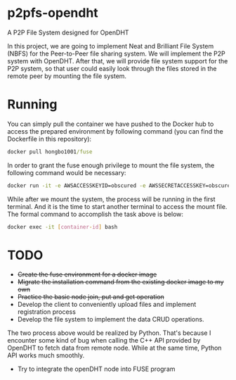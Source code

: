 # p2pfs-opendht
A P2P File System designed for OpenDHT

In this project, we are going to implement Neat and Brilliant File System (NBFS) for the Peer-to-Peer file sharing system. We will implement the P2P system with OpenDHT. After that, we will provide file system support for the P2P system, so that user could easily look through the files stored in the remote peer by mounting the file system. 

# Running

You can simply pull the container we have pushed to the Docker hub to access the prepared environment by following command (you can find the Dockerfile in this repository): 

```cmd
docker pull hongbo1001/fuse
```

In order to grant the fuse enough privilege to mount the file system, the following command would be necessary: 

```sh
docker run -it -e AWSACCESSKEYID=obscured -e AWSSECRETACCESSKEY=obscured --privileged hongbo1001/fuse sh
```

While after we mount the system, the process will be running in the first terminal. And it is the time to start another terminal to access the mount file. The formal command to accomplish the task above is below:

```sh
docker exec -it [container-id] bash
```

# TODO

*   ~~Create the fuse environment for a docker image~~
*   ~~Migrate the installation command from the existing docker image to my own~~
*   ~~Practice the basic node join, put and get operation~~
*   Develop the client to conveniently upload files and implement registration process
*   Develop the file system to implement the data CRUD operations. 

The two process above would be realized by Python. That's because I encounter some kind of bug when calling the C++ API provided by OpenDHT to fetch data from remote node. While at the same time, Python API works much smoothly. 

*   Try to integrate the openDHT node into FUSE program

